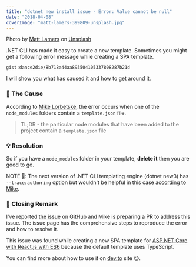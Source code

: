 ```yaml
---
title: "dotnet new install issue - Error: Value cannot be null"
date: "2018-04-08"
coverImage: "matt-lamers-399809-unsplash.jpg"
---
```


Photo by [Matt Lamers](https://unsplash.com/photos/R6uybPo0Lv0?utm_source=unsplash&utm_medium=referral&utm_content=creditCopyText) on [Unsplash](https://unsplash.com/search/photos/installation?utm_source=unsplash&utm_medium=referral&utm_content=creditCopyText)

.NET CLI has made it easy to create a new template. Sometimes you might get a following error message while creating a SPA template.

`gist:dance2die/8b718a44aa893504105337808287b21d`

I will show you what has caused it and how to get around it.

### 🤔 The Cause

According to [Mike Lorbetske](https://github.com/mlorbetske), the error occurs when one of the `node_modules` folders contain a `template.json` file.

> TL;DR - the particular node modules that have been added to the project contain a `template.json` file

### 💡 Resolution

So if you have a `node_modules` folder in your template, **delete it** then you are good to go.

NOTE 📝: The next version of .NET CLI templating engine (dotnet new3) has `--trace:authoring` option but wouldn't be helpful in this case [according to Mike](https://github.com/dotnet/templating/issues/1498#issuecomment-378501905).

### 🚪 Closing Remark

I've reported [the issue](https://github.com/dotnet/templating/issues/1498) on GitHub and Mike is preparing a PR to address this issue. The issue page has the comprehensive steps to reproduce the error and how to resolve it.

This issue was found while creating a new SPA template for [ASP.NET Core with React.js with ES6](https://www.nuget.org/packages/ReactES6.Web/) because the default template uses TypeScript.

You can find more about how to use it on [dev.to](https://dev.to/dance2die/aspnet-core-2-reactjs-template-with-es6-not-typescript-f71) site 😉.
